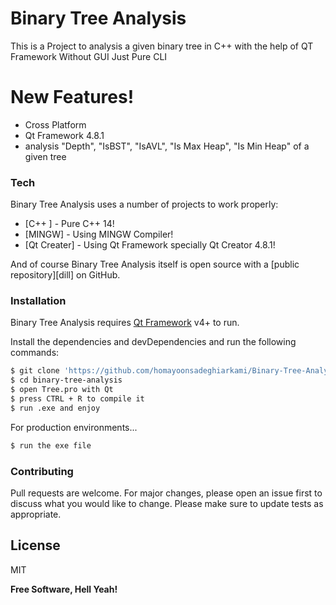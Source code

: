 # Binary Tree Analysis

This is a Project to analysis a given binary tree in C++ with the help of QT Framework Without GUI Just Pure CLI

# New Features!

  - Cross Platform
  - Qt Framework 4.8.1
  - analysis "Depth", "IsBST", "IsAVL", "Is Max Heap", "Is Min Heap" of a given tree

### Tech

Binary Tree Analysis uses a number of projects to work properly:

* [C++ ] - Pure C++ 14!
* [MINGW] - Using MINGW Compiler!
* [Qt Creater] - Using Qt Framework specially Qt Creator 4.8.1!

And of course Binary Tree Analysis itself is open source with a [public repository][dill]
 on GitHub.

### Installation

Binary Tree Analysis requires [Qt Framework](https://www.qt.io/product/framework) v4+ to run.

Install the dependencies and devDependencies and run the following commands:

```sh
$ git clone 'https://github.com/homayoonsadeghiarkami/Binary-Tree-Analysis.git'
$ cd binary-tree-analysis
$ open Tree.pro with Qt
$ press CTRL + R to compile it
$ run .exe and enjoy
```

For production environments...

```sh
$ run the exe file 
```

### Contributing

Pull requests are welcome. For major changes, please open an issue first to discuss what you would like to change.
Please make sure to update tests as appropriate.

License
----

MIT


**Free Software, Hell Yeah!**
